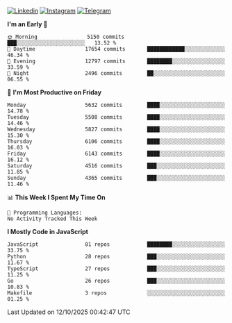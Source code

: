[![Linkedin](https://img.shields.io/badge/-Archie-blue?style=flat-square&labelColor=gray&logo=Linkedin&logoColor=white&link=https://www.linkedin.com/in/archisdi)](https://www.linkedin.com/in/archisdi)
[![Instagram](https://img.shields.io/badge/-@archisdi-orange?style=flat-square&labelColor=gray&logo=Instagram&logoColor=white&link=https://www.instagram.com/archisdi)](https://www.instagram.com/archisdi)
[![Telegram](https://img.shields.io/badge/-aai-informational?style=flat-square&labelColor=gray&logo=telegram&logoColor=white&link=https://t.me/archisdi)](https://t.me/archisdi)

<!--START_SECTION:waka-->
**I'm an Early 🐤** 

```text
🌞 Morning                5150 commits        ███░░░░░░░░░░░░░░░░░░░░░░   13.52 % 
🌆 Daytime                17654 commits       ████████████░░░░░░░░░░░░░   46.34 % 
🌃 Evening                12797 commits       ████████░░░░░░░░░░░░░░░░░   33.59 % 
🌙 Night                  2496 commits        ██░░░░░░░░░░░░░░░░░░░░░░░   06.55 % 
```
📅 **I'm Most Productive on Friday** 

```text
Monday                   5632 commits        ████░░░░░░░░░░░░░░░░░░░░░   14.78 % 
Tuesday                  5508 commits        ████░░░░░░░░░░░░░░░░░░░░░   14.46 % 
Wednesday                5827 commits        ████░░░░░░░░░░░░░░░░░░░░░   15.30 % 
Thursday                 6106 commits        ████░░░░░░░░░░░░░░░░░░░░░   16.03 % 
Friday                   6143 commits        ████░░░░░░░░░░░░░░░░░░░░░   16.12 % 
Saturday                 4516 commits        ███░░░░░░░░░░░░░░░░░░░░░░   11.85 % 
Sunday                   4365 commits        ███░░░░░░░░░░░░░░░░░░░░░░   11.46 % 
```


📊 **This Week I Spent My Time On** 

```text
💬 Programming Languages: 
No Activity Tracked This Week
```

**I Mostly Code in JavaScript** 

```text
JavaScript               81 repos            ████████░░░░░░░░░░░░░░░░░   33.75 % 
Python                   28 repos            ███░░░░░░░░░░░░░░░░░░░░░░   11.67 % 
TypeScript               27 repos            ███░░░░░░░░░░░░░░░░░░░░░░   11.25 % 
Go                       26 repos            ███░░░░░░░░░░░░░░░░░░░░░░   10.83 % 
Makefile                 3 repos             ░░░░░░░░░░░░░░░░░░░░░░░░░   01.25 % 
```




 Last Updated on 12/10/2025 00:42:47 UTC
<!--END_SECTION:waka-->